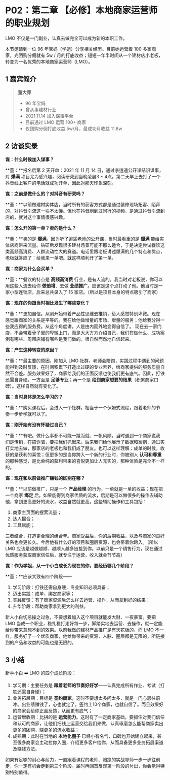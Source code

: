 # P02：第二章  【必修】本地商家运营师的职业规划



LMO 不仅是一门副业，认真去做完全可以成为新的本职工作。

本节邀请到一位 96 年宝妈（学姐）分享相关经历。目前她运营着 100 多家商家，光团购分佣就有 5w / 月的打底收益；短短一年半时间从一个建材店小老板，转变为一名优秀的本地商家运营师（LMO）。

## 1 嘉宾简介

> **董大萍**
>
> - 96 年宝妈
> - 曾从事建材行业
> - 2021.11.14 加入谋事平台
> - 目前通过 LMO 运营 100+ 商家
> - 仅团购分佣打底收益 5w/月，最成功月收益 11.8w



## 2 访谈实录

**谋：什么时候加入谋事？**

**董：**报名后第 2 天开单：2021 年 11 月 14 日，通过李逍遥公开课结识谋事，对 **爆满** 项目尤为感兴趣，阅读研究到当晚凌晨3 ~ 4点。第二天早上去打了一个抖音线上客户的电话就成功开单，因此对那天印象深刻。

**谋：之前是做什么的？对抖音有研究吗？**

**董：**以前做建材实体店，当时所有的获客方式都是通过装修现场拓客、陌拜的，对抖音引流这一块不太懂。但也在抖音刷到过同行的视频，是通过抖音引流到店的，就对这个事情很感兴趣。

**谋：怎么开的第一单？卖的是什么？**

**董：**卖的是 **爆满**。因为听了逍遥老师的公开课，当时最看重的是 **爆满** 能给实体店商带来流量。钻研后发现很多建材场景可能不那么适合，于是决定尝试餐饮这类高频高消费、人群流动性大的赛道。电话里跟老板讲述爆满的几个特点和优点，老板就答应了：给我来一单吧。就这样顺利开了第一单。

**谋：商家为什么会买单？**

**董：**餐饮的特点是 **高频高消费** 行业，是有人流的。我当时对老板说，你可以用这些人流去给你 **做倍增**、去做 **业绩推广**。应该是这个点打动了他。他当时是一家小型连锁店，后来总共录入了 15 家店。（所以是项目本身的特点吸引了商家）

**谋：现在的你跟当时相比发生了哪些变化？**

**董：**更加自信。从刚开始带着产品性思维去推销，给人感觉特别卑微。现在感觉跟商家的关系是平等的。我在给他做增量的市场、增量的服务；他给我分得一些我应得的服务费。从这个角度讲，人是由内而外地变得自信了。
现在去一家门店，不会带着骨子里的卑微上门，而是大大方方介绍自己，我们在做什么、成功案例有哪些、周围店铺有哪些是我们做的。很自然而然地自信起来。

**谋：产生这种转变的原因？**

**董：**最主要的原因，刚加入 LMO 社群，老师会陪跑，实践过程中遇到的问题能得到及时反馈，在时间积累下打造出过硬的专业素养，给商家提供的服务质量自然不会差。服务效果好了，商家给我们的正面反馈也使我们更有底气。因此，打铁还需自身硬。一方面是 **足够专业**；再一个是 **给到商家想要的结果**（积累商家口碑）。这样自然就有变化了。

**谋：当时具体是怎么学习的？**

**董：**购买课程后，会进入一个社群，相当于一个保姆式流程，跟着老师的节奏一步步学就可以了。

**谋：刚开始有没有怀疑过自己？**

**董：**有吧。做什么事都不可能一蹴而就、一帆风顺。当时遇到一个商家说我们是传销，在搞诈骗，要把我们抓起来。后来我们给他展示了数据和案例，通过实打实地去做，那家店的老板也和我们成了朋友。也可以这样理解：成单的时候，收获的是获利的喜悦；但更多的是当你跨入一个新的行业时，你被别人 **认可和尊重** 的那种感觉，是比单纯的获利带来的喜悦更加让人充实的，那种体验是完全不一样的。

**谋：现在和以前做推广赚钱的区别在哪？**

**董：**以前做推广，只是一个 **产品经理** 的行为，一单就是一单的收益；现在把一个商家 **绑定** 后，如果能得到商家优质的流水，后期是可以做很多的操作去辅助他，拿到更高更好的流水，收益自然就更高。这些辅助操作和工具包括：

1. 商家主页面的搜索流量；
2. 达人撮合；
3. 工具赋能；

三者结合，打造更合理的组合拳。商家受益后，你的后期收益，以及与商家的良好关系也会更长久。今后他有什么好的项目和圈层资源，也会带着你跨入。（所以 LMO 应该是越做越顺、越顺人越多链接到你。以前只是一个销售行为，现在通过优质服务获取商家信任后，就专注于运营，收入就会节节高）

**谋：作为学姐，从一个小白成长为现在的你，要经历哪几个阶段？**

**董：**应该大致有四个阶段——

1. 学习阶段：打铁还需自身硬，专业知识必须具备；
2. 迈出实践：成单、绑定商家等；
3. 实践反馈：有了商家资源后怎么样去运营、操作，从而拿到好的结果；
4. 升华阶段：帮助商家拿到更大的利益。

新人小白切忌操之过急，不要想着加入这个项目就能发大财、一夜暴富。要把 LMO 当成一个职业，稳扎稳打走好每一步，脚踏实地去运营、去操作，就一定能给你带来意想不到的效果。以前我做的建材产品推广是有天花板的，而 LMO 不一样，服务好了一个优质商家，他给你带来的资源、人脉、圈层都是无限的，所链接到的产品和收益的可能也是无限的。



## 3 小结

新手小白 :arrow_right: LMO 的四个成长阶段：

1. 学习期：主要任务是 **跟着老师的节奏好好学**——认真完成所有作业、考试（打铁还需自身硬）；
2. 业务拓展期：目标是 **签约商家**，这时不要想太多问太多，就是一门心思往前冲。出业绩赚钱了，心也就定了。签约上10个商家，也就自信了。而且效果好的商家会给你正面反馈，从而更有底气；
3. 运营增收期：比拼的是 **运营能力**。这时有了一定商家基础，要抓住对我们信任和认可的商家，让他们把线上运营交给我们来做，认真琢磨怎么能帮商家卖出更多的团购、赚更多的流水收益；
4. 成熟期：此时在当地的 **本地化圈子** 已经小有名气，口碑也开始建立起来，甚至很多商家会主动拉你入圈，介绍更多客户给你，从而具备更多业务拓展渠道及赚钱方法。

如果有足够的耐心与耐力，一直跟着课程的老师、陪跑的实战导师一步一步往前走，你一定有机会走到第三个阶段。届时再回首反观第一阶段的付出，你会觉得特别特别值得。



